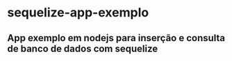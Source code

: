 # sequelize-app-exemplo
## App exemplo em nodejs para inserção e consulta de banco de dados com sequelize
